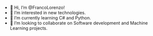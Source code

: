- 👋 Hi, I’m @FrancoLorenzo!
- 👀 I’m interested in new technologies.
- 🌱 I’m currently learning C# and Python.
- 💞️ I’m looking to collaborate on Software development and Machine Learning projects.


<!---
FrancoLorenzo/FrancoLorenzo is a ✨ special ✨ repository because its `README.md` (this file) appears on your GitHub profile.
You can click the Preview link to take a look at your changes.

- 📫 How to reach me ...
--->
